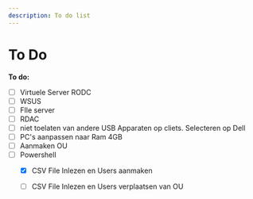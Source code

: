 ```yaml
---
description: To do list
---
```


# To Do

**To do:**

* [ ] Virtuele Server RODC
* [ ] WSUS
* [ ] FIle server
* [ ] RDAC
* [ ] niet toelaten van andere USB Apparaten op cliets. Selecteren op Dell
* [ ] PC's aanpassen naar Ram 4GB
* [ ] Aanmaken OU
* [ ] Powershell
  * [x] CSV File Inlezen en Users aanmaken
  * [ ] CSV File Inlezen en Users verplaatsen van OU



